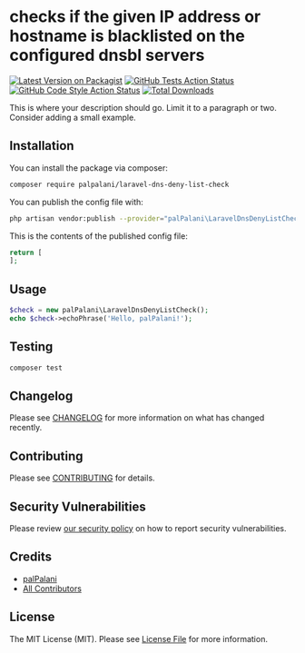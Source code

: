 # checks if the given IP address or hostname is blacklisted on the configured dnsbl servers

[![Latest Version on Packagist](https://img.shields.io/packagist/v/palpalani/laravel-dns-deny-list-check.svg?style=flat-square)](https://packagist.org/packages/palpalani/laravel-dns-deny-list-check)
[![GitHub Tests Action Status](https://img.shields.io/github/workflow/status/palpalani/laravel-dns-deny-list-check/run-tests?label=tests)](https://github.com/palpalani/laravel-dns-deny-list-check/actions?query=workflow%3ATests+branch%3Amaster)
[![GitHub Code Style Action Status](https://img.shields.io/github/workflow/status/palpalani/laravel-dns-deny-list-check/Check%20&%20fix%20styling?label=code%20style)](https://github.com/palpalani/laravel-dns-deny-list-check/actions?query=workflow%3A"Check+%26+fix+styling"+branch%3Amaster)
[![Total Downloads](https://img.shields.io/packagist/dt/palpalani/laravel-dns-deny-list-check.svg?style=flat-square)](https://packagist.org/packages/palpalani/laravel-dns-deny-list-check)


This is where your description should go. Limit it to a paragraph or two. Consider adding a small example.

## Installation

You can install the package via composer:

```bash
composer require palpalani/laravel-dns-deny-list-check
```

You can publish the config file with:
```bash
php artisan vendor:publish --provider="palPalani\LaravelDnsDenyListCheck\LaravelDnsDenyListCheckServiceProvider" --tag="laravel-dns-deny-list-check-config"
```

This is the contents of the published config file:

```php
return [
];
```

## Usage

```php
$check = new palPalani\LaravelDnsDenyListCheck();
echo $check->echoPhrase('Hello, palPalani!');
```

## Testing

```bash
composer test
```

## Changelog

Please see [CHANGELOG](CHANGELOG.md) for more information on what has changed recently.

## Contributing

Please see [CONTRIBUTING](.github/CONTRIBUTING.md) for details.

## Security Vulnerabilities

Please review [our security policy](../../security/policy) on how to report security vulnerabilities.

## Credits

- [palPalani](https://github.com/palpalani)
- [All Contributors](../../contributors)

## License

The MIT License (MIT). Please see [License File](LICENSE.md) for more information.
